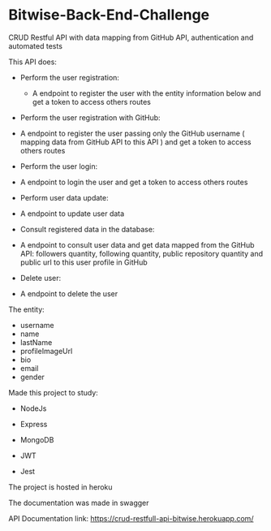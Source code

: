# Bitwise-Back-End-Challenge

CRUD Restful API with data mapping from GitHub API, authentication and automated tests

This API does:

- Perform the user registration:
  - A endpoint to register the user with the entity information below and get a token to access others routes

- Perform the user registration with GitHub:
 - A endpoint to register the user passing only the GitHub username ( mapping data from GitHub API to this API ) and get a token to access others routes

- Perform the user login:
 - A endpoint to login the user and get a token to access others routes

- Perform user data update:
 - A endpoint to update user data

- Consult registered data in the database:
 - A endpoint to consult user data and get data mapped from the GitHub API: followers quantity, following quantity, public repository quantity and public url to this user profile in GitHub

- Delete user:
 - A endpoint to delete the user
  
The entity:

- username
- name
- lastName
- profileImageUrl
- bio
- email
- gender

Made this project to study:

- NodeJs

- Express

- MongoDB

- JWT

- Jest

The project is hosted in heroku

The documentation was made in swagger

API Documentation link: https://crud-restfull-api-bitwise.herokuapp.com/
